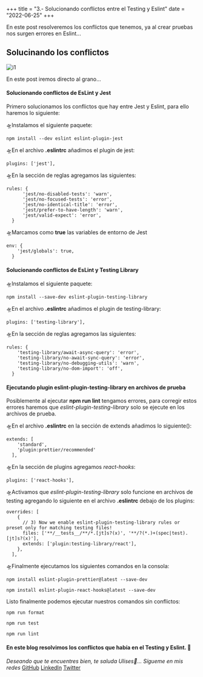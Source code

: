 +++
title = "3.- Solucionando conflictos entre el Testing y Eslint"
date = "2022-06-25"
+++

En este post resolveremos los conflictos que tenemos, ya al crear pruebas nos surgen errores en Eslint...

<!--more-->
## Solucinando los conflictos
![i1](https://user-images.githubusercontent.com/99143567/175790322-074bd984-b91c-4a98-9260-367ac96eb332.png)

En este post iremos directo al grano...

#### Solucionando conflictos de EsLint y Jest

Primero solucionamos los conflictos que hay entre Jest y Eslint, para ello haremos lo siguiente:

🛸Instalamos el siguiente paquete:

```
npm install --dev eslint eslint-plugin-jest
```

🛸En el archivo **.eslintrc** añadimos el plugin de jest:

```
plugins: ['jest'],
```

🛸En la sección de reglas agregamos las siguientes:

```
rules: {
      'jest/no-disabled-tests': 'warn',
      'jest/no-focused-tests': 'error',
      'jest/no-identical-title': 'error',
      'jest/prefer-to-have-length': 'warn',
      'jest/valid-expect': 'error',
  }
```

🛸Marcamos como **true** las variables de entorno de Jest

```
env: {
    'jest/globals': true,
  }
```

#### Solucionando conflictos de EsLint y Testing Library

🛸Instalamos el siguiente paquete:

```
npm install --save-dev eslint-plugin-testing-library
```

🛸En el archivo **.eslintrc** añadimos el plugin de testing-library:

```
plugins: ['testing-library'],
```

🛸En la sección de reglas agregamos las siguientes:

```
rules: {
    'testing-library/await-async-query': 'error',
    'testing-library/no-await-sync-query': 'error',
    'testing-library/no-debugging-utils': 'warn',
    'testing-library/no-dom-import': 'off',
  }
```

#### Ejecutando plugin eslint-plugin-testing-library en archivos de prueba

Posiblemente al ejecutar **npm run lint** tengamos errores, para corregir estos errores haremos que *eslint-plugin-testing-library* solo se ejecute en los archivos de prueba.

🛸En el archivo **.eslintrc** en la sección de extends añadimos lo siguiente():

```
extends: [
    'standard',
    'plugin:prettier/recommended'
  ],
```

🛸En la sección de plugins agregamos *react-hooks*:

```
plugins: ['react-hooks'],
```

🛸Activamos que *eslint-plugin-testing-library* solo funcione en archivos de testing agregando lo siguiente en el archivo **.eslintrc** debajo de los plugins:

```
overrides: [
    {
      // 3) Now we enable eslint-plugin-testing-library rules or preset only for matching testing files!
      files: ['**/__tests__/**/*.[jt]s?(x)', '**/?(*.)+(spec|test).[jt]s?(x)'],
      extends: ['plugin:testing-library/react'],
    },
  ],
```

🛸Finalmente ejecutamos los siguientes comandos en la consola:

```
npm install eslint-plugin-prettier@latest --save-dev
```

```
npm install eslint-plugin-react-hooks@latest --save-dev
```

Listo finalmente podemos ejecutar nuestros comandos sin conflictos:

```
npm run format
```

```
npm run test
```

```
npm run lint
```

#### En este blog resolvimos los conflictos que había en el Testing y Eslint. 🚀

*Deseando que te encuentres bien, te saluda Ulises🤵...*
*Sígueme en mis redes*
[GitHub](https://github.com/UlisesOrnelasR)
[LinkedIn](https://www.linkedin.com/in/ulises-ornelas/)
[Twitter](https://twitter.com/UlisesOrnelass)
